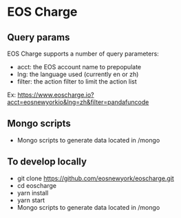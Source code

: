 # EOS Charge

## Query params

EOS Charge supports a number of query parameters:
- acct: the EOS account name to prepopulate
- lng: the language used (currently en or zh)
- filter: the action filter to limit the action list

Ex: https://www.eoscharge.io?acct=eosnewyorkio&lng=zh&filter=pandafuncode

## Mongo scripts
- Mongo scripts to generate data located in /mongo

## To develop locally

- git clone https://github.com/eosnewyork/eoscharge.git
- cd eoscharge 
- yarn install
- yarn start
- Mongo scripts to generate data located in /mongo
